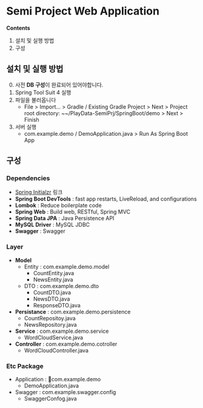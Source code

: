 # Semi Project Web Application

**Contents**

1. 설치 및 실행 방법
2. 구성

## 설치 및 실행 방법

0. 사전 **DB 구성**이 완료되어 있어야합니다.  
1. Spring Tool Suit 4 실행
2. 파일을 불러옵니다
   * File > Import... > Gradle / Existing Gradle Project > Next > Project root directory: ~~/PlayData-SemiPrj/SpringBoot/demo > Next > Finish
3. 서버 실행
   * com.example.demo / DemoApplication.java > Run As Spring Boot App

## 구성

### Dependencies

* [Spring Initialzr](https://start.spring.io/#!type=gradle-project&language=java&platformVersion=2.5.9&packaging=jar&jvmVersion=1.8&groupId=com.example&artifactId=demo&name=demo&description=Demo%20project%20for%20Spring%20Boot&packageName=com.example.demo&dependencies=devtools,lombok,web,data-jpa,mysql) 링크
* **Spring Boot DevTools** : fast app restarts, LiveReload, and configurations
* **Lombok** : Reduce boilerplate code
* **Spring Web** : Build web, RESTful, Spring MVC
* **Spring Data JPA** : Java Persistence API
* **MySQL Driver** : MySQL JDBC
* **Swagger** : Swagger

### Layer

* **Model**
  * Entity : com.example.demo.model
    * CountEntity.java
    * NewsEntity.java
  * DTO : com.example.demo.dto
    * CountDTO.java
    * NewsDTO.java
    * ResponseDTO.java
* **Persistance** : com.example.demo.persistence
  * CountRepositoy.java
  * NewsRepository.java
* **Service** : com.example.demo.service
  * WordCloudService.java
* **Controller** : com.example.demo.cotroller
  * WordCloudController.java

### Etc Package

* Application : com.example.demo
  * DemoApplication.java
* Swagger : com.example.swagger.config
  * SwaggerConfog.java



